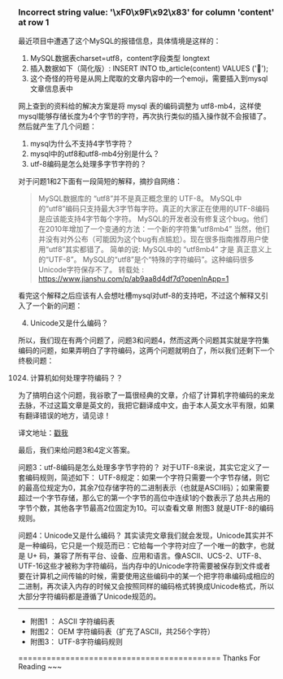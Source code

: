 ### Incorrect string value: '\xF0\x9F\x92\x83' for column 'content' at row 1

最近项目中遭遇了这个MySQL的报错信息，具体情境是这样的：

1. MySQL数据表charset=utf8，content字段类型 longtext
2. 插入数据如下（简化版）: INSERT INTO tb_article(content) VALUES ('💃');
3. 这个奇怪的符号是从网上爬取的文章内容中的一个emoji，需要插入到mysql文章信息表中

网上查到的资料给的解决方案是将 mysql 表的编码调整为 utf8-mb4，这样使mysql能够存储长度为4个字节的字符，再次执行类似的插入操作就不会报错了。 然后就产生了几个问题：

1. mysql为什么不支持4字节字符？
2. mysql中的utf8和utf8-mb4分别是什么？
3. utf-8编码是怎么处理多字节字符的？

对于问题1和2下面有一段简短的解释，摘抄自网络：

>MySQL数据库的 “utf8”并不是真正概念里的 UTF-8。 MySQL中的“utf8”编码只支持最大3字节每字符。真正的大家正在使用的UTF-8编码是应该能支持4字节每个字符。 MySQL的开发者没有修复这个bug。他们在2010年增加了一个变通的方法：一个新的字符集“utf8mb4” 当然，他们并没有对外公布（可能因为这个bug有点尴尬）。现在很多指南推荐用户使用“utf8”其实都错了。
>简单的说: MySQL中的 “utf8mb4” 才是 真正意义上的“UTF-8”。 MySQL的“utf8”是个“特殊的字符编码”。这种编码很多Unicode字符保存不了。
>转载处 : https://www.jianshu.com/p/ab9aa8d4df7d?openInApp=1

看完这个解释之后应该有人会想吐槽mysql对utf-8的支持吧，不过这个解释又引入了一个新的问题：

4. Unicode又是什么编码？

所以，我们现在有两个问题了，问题3和问题4，然而这两个问题其实就是字符集编码的问题，如果弄明白了字符编码，这两个问题就明白了，所以我们还剩下一个终极问题：

1024. 计算机如何处理字符编码？？

为了搞明白这个问题，我谷歌了一篇很经典的文章，介绍了计算机字符编码的来龙去脉，不过这篇文章是英文的，我把它翻译成中文，由于本人英文水平有限，如果有翻译错误的地方，请见谅！

译文地址：[戳我](https://github.com/deanisty/notes/blob/master/Encoding/translate.md)

最后，我们来给问题3和4定义答案。

问题3：utf-8编码是怎么处理多字节字符的？
对于UTF-8来说，其实它定义了一套编码规则，简述如下：
UTF-8规定：如果一个字符只需要一个字节存储，则它的最高位规定为0，其余7位存储字符的二进制表示（也就是ASCII码）；如果需要超过一个字节存储，那么它的第一个字节的高位中连续1的个数表示了总共占用的字节个数，其他各字节最高2位固定为10。可以查看文章  附图3  就是UTF-8的编码规则。

问题4：Unicode又是什么编码？
其实读完文章我们就会发现，Unicode其实并不是一种编码，它只是一个规范而已：它给每一个字符对应了一个唯一的数字，也就是 U+ 码，兼容了所有平台、设备、应用和语言。像ASCII、UCS-2、UTF-8、UTF-16这些才被称为字符编码，当内存中的Unicode字符需要被保存到文件或者要在计算机之间传输的时候，需要使用这些编码中的某一个把字符串编码成相应的二进制，再次读入内存的时候又会按照同样的编码格式转换成Unicode格式，所以大部分字符编码都是遵循了Unicode规范的。


-------------------------

* 附图1 ： ASCII 字符编码表
* 附图2：  OEM 字符编码表（扩充了ASCII，共256个字符）
* 附图3： UTF-8字符编码规则



===========================================
Thanks For Reading ~~~
